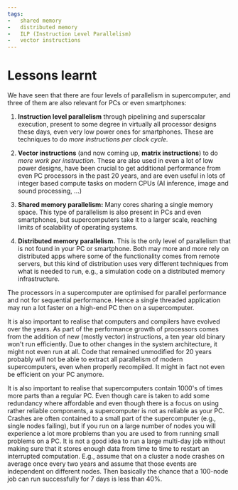```yaml
---
tags:
-   shared memory
-   distributed memory
-   ILP (Instruction Level Parallelism)
-   vector instructions
---
```


# Lessons learnt

We have seen that there are four levels of parallelism in supercomputer, and 
three of them are also relevant for PCs or even smartphones:

1.  **Instruction level parallelism** through pipelining and superscalar execution,
    present to some degree in virtually all processor designs these days, even
    very low power ones for smartphones. These are techniques to do *more instructions
    per clock cycle*.

2.  **Vector instructions** (and now coming up, **matrix instructions**) to do *more work
    per instruction.* These are also used in even a lot of low power designs,
    have been crucial to get additional performance from even PC processors in the 
    past 20 years, and are even useful in lots of integer based compute tasks
    on modern CPUs (AI inference, image and sound processing, ...)

3.  **Shared memory parallelism:** Many cores sharing a single memory space. 
    This type of parallelism is also present in PCs and even smartphones,
    but supercomputers take it to a larger scale, reaching limits of scalability
    of operating systems.

4.  **Distributed memory parallelism.** This is the only level of parallelism that is
    not found in your PC or smartphone. Both may more and more rely on distributed
    apps where some of the functionality comes from remote servers, but this kind
    of distribution uses very different techniques from what is needed to run, e.g.,
    a simulation code on a distributed memory infrastructure.

The processors in a supercomputer are optimised for parallel performance and not
for sequential performance. Hence a single threaded application may run a lot faster
on a high-end PC then on a supercomputer.

It is also important to realise that computers and compilers have evolved over the
years. As part of the performance growth of processors comes from the addition of new
(mostly vector) instructions, a ten year old binary won't run efficiently. Due to other
changes in the system architecture, it might not even run at all. Code that remained 
unmodified for 20 years probably will not be able to extract all parallelism of
modern supercomputers, even when properly recompiled. It might in fact not even be
efficient on your PC anymore.

It is also important to realise that supercomputers contain 1000's of times 
more parts than a regular PC. Even though care is taken to add some redundancy
where affordable and even though there is a focus on using rather reliable components,
a supercomputer is not as reliable as your PC. Crashes are often contained to a small
part of the supercomputer (e.g., single nodes failing), but if you run on a large
number of nodes you will experience a lot more problems than you are used to from 
running small problems on a PC. It is not a good idea to run a large
multi-day job without making sure that it stores enough data from time to time to
restart an interrupted computation.
E.g., assume that on a cluster a node crashes on average once every two years and
assume that those events are independent on different nodes. Then basically the chance
that a 100-node job can run successfully for 7 days is less than 40%. 

